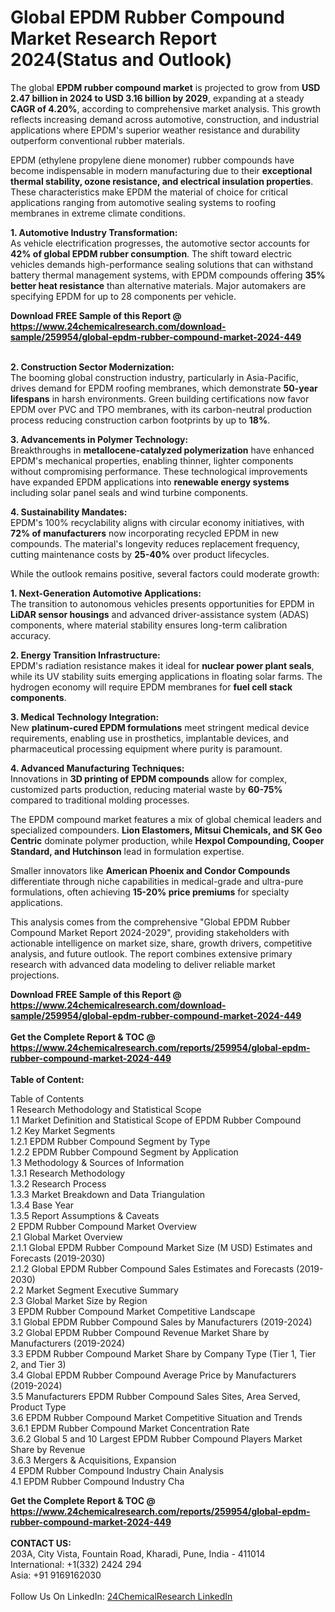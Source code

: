 <h1>Global EPDM Rubber Compound Market Research Report 2024(Status and Outlook)</h1><p>The global <strong>EPDM rubber compound market</strong> is projected to grow from <strong>USD 2.47 billion in 2024 to USD 3.16 billion by 2029</strong>, expanding at a steady <strong>CAGR of 4.20%</strong>, according to comprehensive market analysis. This growth reflects increasing demand across automotive, construction, and industrial applications where EPDM's superior weather resistance and durability outperform conventional rubber materials.</p><p>EPDM (ethylene propylene diene monomer) rubber compounds have become indispensable in modern manufacturing due to their <strong>exceptional thermal stability, ozone resistance, and electrical insulation properties</strong>. These characteristics make EPDM the material of choice for critical applications ranging from automotive sealing systems to roofing membranes in extreme climate conditions.</p><p><strong>1. Automotive Industry Transformation:</strong><br>
As vehicle electrification progresses, the automotive sector accounts for <strong>42% of global EPDM rubber consumption</strong>. The shift toward electric vehicles demands high-performance sealing solutions that can withstand battery thermal management systems, with EPDM compounds offering <strong>35% better heat resistance</strong> than alternative materials. Major automakers are specifying EPDM for up to 28 components per vehicle.</p><div><b>Download FREE Sample of this Report @ 
            <a href="https://www.24chemicalresearch.com/download-sample/259954/global-epdm-rubber-compound-market-2024-449">
            https://www.24chemicalresearch.com/download-sample/259954/global-epdm-rubber-compound-market-2024-449</a></b></div><br><p><strong>2. Construction Sector Modernization:</strong><br>
The booming global construction industry, particularly in Asia-Pacific, drives demand for EPDM roofing membranes, which demonstrate <strong>50-year lifespans</strong> in harsh environments. Green building certifications now favor EPDM over PVC and TPO membranes, with its carbon-neutral production process reducing construction carbon footprints by up to <strong>18%</strong>.</p><p><strong>3. Advancements in Polymer Technology:</strong><br>
Breakthroughs in <strong>metallocene-catalyzed polymerization</strong> have enhanced EPDM's mechanical properties, enabling thinner, lighter components without compromising performance. These technological improvements have expanded EPDM applications into <strong>renewable energy systems</strong> including solar panel seals and wind turbine components.</p><p><strong>4. Sustainability Mandates:</strong><br>
EPDM's 100% recyclability aligns with circular economy initiatives, with <strong>72% of manufacturers</strong> now incorporating recycled EPDM in new compounds. The material's longevity reduces replacement frequency, cutting maintenance costs by <strong>25-40%</strong> over product lifecycles.</p><p>While the outlook remains positive, several factors could moderate growth:</p><p><strong>1. Next-Generation Automotive Applications:</strong><br>
The transition to autonomous vehicles presents opportunities for EPDM in <strong>LiDAR sensor housings</strong> and advanced driver-assistance system (ADAS) components, where material stability ensures long-term calibration accuracy.</p><p><strong>2. Energy Transition Infrastructure:</strong><br>
EPDM's radiation resistance makes it ideal for <strong>nuclear power plant seals</strong>, while its UV stability suits emerging applications in floating solar farms. The hydrogen economy will require EPDM membranes for <strong>fuel cell stack components</strong>.</p><p><strong>3. Medical Technology Integration:</strong><br>
New <strong>platinum-cured EPDM formulations</strong> meet stringent medical device requirements, enabling use in prosthetics, implantable devices, and pharmaceutical processing equipment where purity is paramount.</p><p><strong>4. Advanced Manufacturing Techniques:</strong><br>
Innovations in <strong>3D printing of EPDM compounds</strong> allow for complex, customized parts production, reducing material waste by <strong>60-75%</strong> compared to traditional molding processes.</p><p>The EPDM compound market features a mix of global chemical leaders and specialized compounders. <strong>Lion Elastomers, Mitsui Chemicals, and SK Geo Centric</strong> dominate polymer production, while <strong>Hexpol Compounding, Cooper Standard, and Hutchinson</strong> lead in formulation expertise.</p><p>Smaller innovators like <strong>American Phoenix and Condor Compounds</strong> differentiate through niche capabilities in medical-grade and ultra-pure formulations, often achieving <strong>15-20% price premiums</strong> for specialty applications.</p><p>This analysis comes from the comprehensive "Global EPDM Rubber Compound Market Report 2024-2029", providing stakeholders with actionable intelligence on market size, share, growth drivers, competitive analysis, and future outlook. The report combines extensive primary research with advanced data modeling to deliver reliable market projections.</p><div><b>Download FREE Sample of this Report @ 
            <a href="https://www.24chemicalresearch.com/download-sample/259954/global-epdm-rubber-compound-market-2024-449">
            https://www.24chemicalresearch.com/download-sample/259954/global-epdm-rubber-compound-market-2024-449</a></b></div><br><div><b>Get the Complete Report & TOC @ 
            <a href="https://www.24chemicalresearch.com/reports/259954/global-epdm-rubber-compound-market-2024-449">
            https://www.24chemicalresearch.com/reports/259954/global-epdm-rubber-compound-market-2024-449</a></b></div><br>
            <b>Table of Content:</b><p>Table of Contents<br />
1 Research Methodology and Statistical Scope<br />
1.1 Market Definition and Statistical Scope of EPDM Rubber Compound<br />
1.2 Key Market Segments<br />
1.2.1 EPDM Rubber Compound Segment by Type<br />
1.2.2 EPDM Rubber Compound Segment by Application<br />
1.3 Methodology & Sources of Information<br />
1.3.1 Research Methodology<br />
1.3.2 Research Process<br />
1.3.3 Market Breakdown and Data Triangulation<br />
1.3.4 Base Year<br />
1.3.5 Report Assumptions & Caveats<br />
2 EPDM Rubber Compound Market Overview<br />
2.1 Global Market Overview<br />
2.1.1 Global EPDM Rubber Compound Market Size (M USD) Estimates and Forecasts (2019-2030)<br />
2.1.2 Global EPDM Rubber Compound Sales Estimates and Forecasts (2019-2030)<br />
2.2 Market Segment Executive Summary<br />
2.3 Global Market Size by Region<br />
3 EPDM Rubber Compound Market Competitive Landscape<br />
3.1 Global EPDM Rubber Compound Sales by Manufacturers (2019-2024)<br />
3.2 Global EPDM Rubber Compound Revenue Market Share by Manufacturers (2019-2024)<br />
3.3 EPDM Rubber Compound Market Share by Company Type (Tier 1, Tier 2, and Tier 3)<br />
3.4 Global EPDM Rubber Compound Average Price by Manufacturers (2019-2024)<br />
3.5 Manufacturers EPDM Rubber Compound Sales Sites, Area Served, Product Type<br />
3.6 EPDM Rubber Compound Market Competitive Situation and Trends<br />
3.6.1 EPDM Rubber Compound Market Concentration Rate<br />
3.6.2 Global 5 and 10 Largest EPDM Rubber Compound Players Market Share by Revenue<br />
3.6.3 Mergers & Acquisitions, Expansion<br />
4 EPDM Rubber Compound Industry Chain Analysis<br />
4.1 EPDM Rubber Compound Industry Cha</p><div><b>Get the Complete Report & TOC @ 
            <a href="https://www.24chemicalresearch.com/reports/259954/global-epdm-rubber-compound-market-2024-449">
            https://www.24chemicalresearch.com/reports/259954/global-epdm-rubber-compound-market-2024-449</a></b></div><br><b>CONTACT US:</b><br>
            203A, City Vista, Fountain Road, Kharadi, Pune, India - 411014<br>
            International: +1(332) 2424 294<br>
            Asia: +91 9169162030 <br><br>
            Follow Us On LinkedIn: <a href="https://www.linkedin.com/company/24chemicalresearch/">24ChemicalResearch LinkedIn</a>